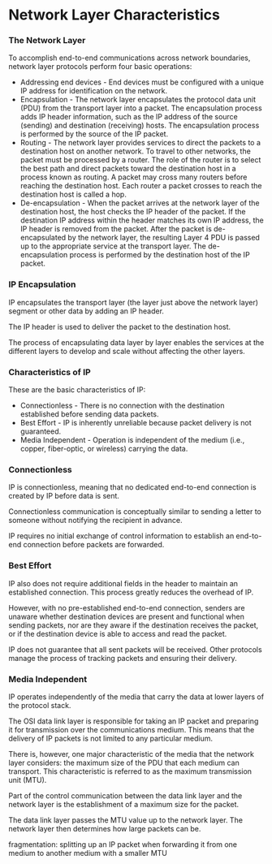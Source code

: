 # Network Layer Characteristics

### The Network Layer

To accomplish end-to-end communications across network boundaries, network layer protocols perform four basic operations:
- Addressing end devices - End devices must be configured with a unique IP address for identification on the network.
- Encapsulation - The network layer encapsulates the protocol data unit (PDU) from the transport layer into a packet. The encapsulation process adds IP header information, such as the IP address of the source (sending) and destination (receiving) hosts. The encapsulation process is performed by the source of the IP packet.
- Routing - The network layer provides services to direct the packets to a destination host on another network. To travel to other networks, the packet must be processed by a router. The role of the router is to select the best path and direct packets toward the destination host in a process known as routing. A packet may cross many routers before reaching the destination host. Each router a packet crosses to reach the destination host is called a hop.
- De-encapsulation - When the packet arrives at the network layer of the destination host, the host checks the IP header of the packet. If the destination IP address within the header matches its own IP address, the IP header is removed from the packet. After the packet is de-encapsulated by the network layer, the resulting Layer 4 PDU is passed up to the appropriate service at the transport layer. The de-encapsulation process is performed by the destination host of the IP packet.

### IP Encapsulation

IP encapsulates the transport layer (the layer just above the network layer) segment or other data by adding an IP header. 

The IP header is used to deliver the packet to the destination host.

The process of encapsulating data layer by layer enables the services at the different layers to develop and scale without affecting the other layers.

### Characteristics of IP

These are the basic characteristics of IP:
- Connectionless - There is no connection with the destination established before sending data packets.
- Best Effort - IP is inherently unreliable because packet delivery is not guaranteed.
- Media Independent - Operation is independent of the medium (i.e., copper, fiber-optic, or wireless) carrying the data.

### Connectionless

IP is connectionless, meaning that no dedicated end-to-end connection is created by IP before data is sent. 

Connectionless communication is conceptually similar to sending a letter to someone without notifying the recipient in advance.

IP requires no initial exchange of control information to establish an end-to-end connection before packets are forwarded.

### Best Effort

IP also does not require additional fields in the header to maintain an established connection. This process greatly reduces the overhead of IP. 

However, with no pre-established end-to-end connection, senders are unaware whether destination devices are present and functional when sending packets, nor are they aware if the destination receives the packet, or if the destination device is able to access and read the packet.

IP does not guarantee that all sent packets will be received. Other protocols manage the process of tracking packets and ensuring their delivery.

### Media Independent

IP operates independently of the media that carry the data at lower layers of the protocol stack.

The OSI data link layer is responsible for taking an IP packet and preparing it for transmission over the communications medium. This means that the delivery of IP packets is not limited to any particular medium.

There is, however, one major characteristic of the media that the network layer considers: the maximum size of the PDU that each medium can transport. This characteristic is referred to as the maximum transmission unit (MTU).

Part of the control communication between the data link layer and the network layer is the establishment of a maximum size for the packet.

The data link layer passes the MTU value up to the network layer. The network layer then determines how large packets can be.

fragmentation: splitting up an IP packet when forwarding it from one medium to another medium with a smaller MTU